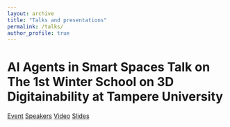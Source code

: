 ```yaml
---
layout: archive
title: "Talks and presentations"
permalink: /talks/
author_profile: true
---
```


AI Agents in Smart Spaces Talk on The 1st Winter School on 3D Digitainability at Tampere University
======

[Event](https://www.tuni.fi/en/news/1st-winter-school-3d-digitainability-exploring-combined-effects-digitalization-sustainability)
[Speakers](https://content-webapi.tuni.fi/proxy/public/2024-11/winter-school-speakers.pdf)
[Video](https://www.youtube.com/watch?v=BPml49Tvxcw&t=253s)
[Slides]()

<!--
{% if site.talkmap_link == true %}

<p style="text-decoration:underline;"><a href="/talkmap.html">See a map of all the places I've given a talk!</a></p>

{% endif %}

{% for post in site.talks reversed %}
  {% include archive-single-talk.html %}
{% endfor %}
-->
